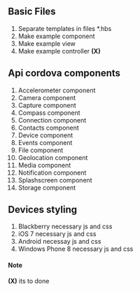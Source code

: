 ## Basic Files
1. Separate templates in files *.hbs
2. Make example component
3. Make example view
4. Make example controller __(X)__

## Api cordova components
1. Accelerometer component
2. Camera component
4. Capture component
5. Compass component
6. Connection component
7. Contacts component
8. Device component
9. Events component
10. File component
11. Geolocation component
12. Media component
13. Notification component
14. Splashscreen component
15. Storage component

## Devices styling
1. Blackberry necessary js and css
2. iOS 7 necessary js and css
3. Android necessay js and css
4. Windows Phone 8 necessary js and css

 #### Note
 __(X)__ its to done